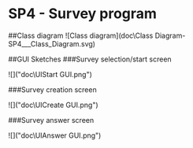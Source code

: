 # SP4 - Survey program

##Class diagram
![Class diagram](doc\Class Diagram-SP4___Class_Diagram.svg)

##GUI Sketches
###Survey selection/start screen

![]("doc\UIStart GUI.png")

###Survey creation screen

![]("doc\UICreate GUI.png")

###Survey answer screen

![]("doc\UIAnswer GUI.png")
